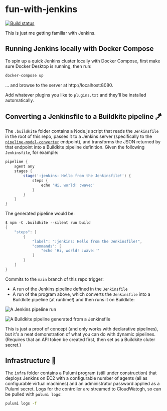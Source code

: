 # fun-with-jenkins

[![Build status](https://badge.buildkite.com/41540f18af5fa6a63abe00a854bfe22f7a1a0131210f7c08a4.svg)](https://buildkite.com/cnunciato/fun-with-jenkins)

This is just me getting familiar with Jenkins.

## Running Jenkins locally with Docker Compose

To spin up a quick Jenkins cluster locally with Docker Compose, first make sure Docker Desktop is running, then run:

```bash
docker-compose up
```

... and browse to the server at http://localhost:8080.

Add whatever plugins you like to `plugins.txt` and they'll be installed automatically.

## Converting a Jenkinsfile to a Buildkite pipeline 🪁

The `.buildkite` folder contains a Node.js script that reads the `Jenkinsfile` in the root of this repo, passes it to a Jenkins server (specifically to the [`pipeline-model-converter`](https://chatgpt.com/share/681d35bd-7d10-8012-bb62-56e7b66c1acb) endpoint), and transforms the JSON returned by that endpoint into a Buildkite pipeline definition. Given the following `Jenkinsfile`, for example:

```groovy
pipeline {
    agent any
    stages {
        stage(':jenkins: Hello from the Jenkinsfile!') {
            steps {
                echo 'Hi, world! :wave:'
            }
        }
    }
}
```

The generated pipeline would be:

``` V
$ npm -C .buildkite --silent run build 
{
    "steps": [
        {
            "label": ":jenkins: Hello from the Jenkinsfile!",
            "commands": [
                "echo 'Hi, world! :wave:'"
            ]
        }
    ]
}
```

Commits to the `main` branch of this repo trigger:

* A run of the Jenkins pipeline defined in the `Jenkinsfile`
* A run of the program above, which converts the `Jenkinsfile` into a Buildkite pipeline (at runtime!) and then runs it on Buildkite:

![A Jenkins pipeline run](https://github.com/user-attachments/assets/322e2723-bfdb-48c4-9d42-a49f333751cf)

![A Buildkite pipeline generated from a Jenkinsfile](https://github.com/user-attachments/assets/758e44c0-e506-44d7-9afb-224efcfa5745)


This is just a proof of concept (and only works with declarative pipelines), but it's a neat demonstration of what you can do with dynamic pipelines. (Requires that an API token be created first, then set as a Buildkite cluter secret.)

## Infrastructure 🚧

The `infra` folder contains a Pulumi program (still under construction) that deploys Jenkins on EC2 with a configurable number of agents (all as configurable virtual machines) and an administrator password applied as a Pulumi secret. Logs for the controller are streamed to CloudWatcgh, so can be pulled with `pulumi logs`:

```bash
pulumi logs -f
```
